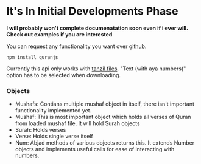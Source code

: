 # It's In Initial Developments Phase
**I will probably won't complete documenatation soon even if i ever will. Check out examples if you are interested**

You can request any functionality you want over [github](https://github.com/alialparslan/quranJS/labels/enhancement).

    npm install quranjs

Currently this api only works with [tanzil files](http://tanzil.net/download). "Text (with aya numbers)" option has to be selected when downloading.
### Objects
* Mushafs: Contians multiple mushaf object in itself, there isn't important functionality implemented yet.
* Mushaf: This is most important object which holds all verses of Quran from loaded mushaf file. It will hold Surah objects
* Surah: Holds verses
* Verse: Holds single verse itself
* Num: Abjad methods of various objects returns this. It extends Number objects and implements useful calls for ease of interacting with numbers.